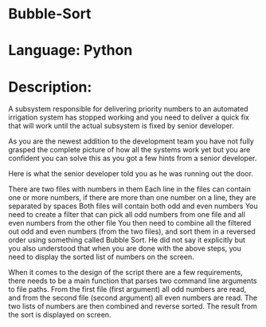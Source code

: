 # Bubble-Sort

# Language: Python

# Description:

A subsystem responsible for delivering priority numbers to an automated irrigation system has stopped working and you need to deliver a quick fix that will work until the actual subsystem is fixed by senior developer.

As you are the newest addition to the development team you have not fully grasped the complete picture of how all the systems work yet but you are confident you can solve this as you got a few hints from a senior developer.

Here is what the senior developer told you as he was running out the door.

There are two files with numbers in them
Each line in the files can contain one or more numbers, if there are more than one number on a line, they are separated by spaces
Both files will contain both odd and even numbers
You need to create a filter that can pick all odd numbers from one file and all even numbers from the other file
You then need to combine all the filtered out odd and even numbers (from the two files), and sort them in a reversed order using something called Bubble Sort.
He did not say it explicitly but you also understood that when you are done with the above steps, you need to display the sorted list of numbers on the screen.

When it comes to the design of the script there are a few requirements, there needs to be a main function that parses two command line arguments to file paths. From the first file (first argument) all odd numbers are read, and from the second file (second argument) all even numbers are read. The two lists of numbers are then combined and reverse sorted. The result from the sort is displayed on screen. 

